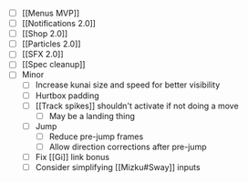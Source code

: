 - [ ] [[Menus MVP]]
- [ ] [[Notifications 2.0]]
- [ ] [[Shop 2.0]]
- [ ] [[Particles 2.0]]
- [ ] [[SFX 2.0]]
- [ ] [[Spec cleanup]]
- [ ] Minor
	- [ ] Increase kunai size and speed for better visibility
	- [ ] Hurtbox padding
	- [ ] [[Track spikes]] shouldn't activate if not doing a move
		- [ ] May be a landing thing
	- [ ] Jump
		- [ ] Reduce pre-jump frames
		- [ ] Allow direction corrections after pre-jump
	- [ ] Fix [[Gi]] link bonus
	- [ ] Consider simplifying [[Mizku#Sway]] inputs